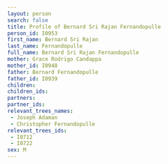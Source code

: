 ```yaml
---
layout: person
search: false
title: Profile of Bernard Sri Rajan Fernandopulle
person_id: I0953
first_name: Bernard Sri Rajan
last_name: Fernandopulle
full_name: Bernard Sri Rajan Fernandopulle
mother: Grace Rodrigo Candappa
mother_id: I0948
father: Bernard Fernandopulle
father_id: I0939
children:
children_ids:
partners:
partner_ids:
relevant_trees_names:
 - Joseph Adaman
 - Christopher Fernandopulle
relevant_trees_ids:
 - I0712
 - I0722
sex: M
---
```


